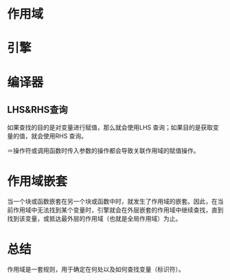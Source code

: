# 作用域

# 引擎

# 编译器

##  LHS&RHS查询

如果查找的目的是对变量进行赋值，那么就会使用LHS 查询；如果目的是获取变量的值，就会使用RHS 查询。

＝操作符或调用函数时传入参数的操作都会导致关联作用域的赋值操作。

# 作用域嵌套

当一个块或函数嵌套在另一个块或函数中时，就发生了作用域的嵌套。因此，在当前作用域中无法找到某个变量时，引擎就会在外层嵌套的作用域中继续查找，直到找到该变量，或抵达最外层的作用域（也就是全局作用域）为止。

# 总结

作用域是一套规则，用于确定在何处以及如何查找变量（标识符）。